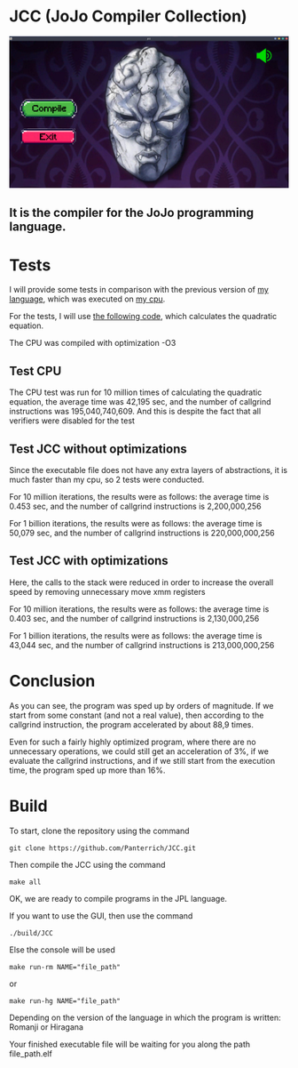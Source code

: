 # JCC (JoJo Compiler Collection)

![alt text](images/README/JCC.png "program interface")
## It is the compiler for the JoJo programming language.

# Tests

I will provide some tests in comparison with the previous version of [my language](https://github.com/Panterrich/JPL "JPL"), which was executed on [my cpu](https://github.com/Panterrich/CPU "CPU"). 

For the tests, I will use [the following code](https://github.com/Panterrich/JCC/blob/master/files/Quadratic_1000.txt "Quadratic equation"), which calculates the quadratic equation.

The CPU was compiled with optimization -O3

## Test CPU

The CPU test was run for 10 million times of calculating the quadratic equation, the average time was 42,195 sec, and the number of callgrind instructions was 195,040,740,609. And this is despite the fact that all verifiers were disabled for the test

## Test JCC without optimizations

Since the executable file does not have any extra layers of abstractions, it is much faster than my cpu, so 2 tests were conducted.

For 10 million iterations, the results were as follows: the average time is 0.453 sec, and the number of callgrind instructions is 2,200,000,256

For 1 billion iterations, the results were as follows: the average time is 50,079 sec, and the number of callgrind instructions is 220,000,000,256

## Test JCC with optimizations

Here, the calls to the stack were reduced in order to increase the overall speed by removing unnecessary move xmm registers

For 10 million iterations, the results were as follows: the average time is 0.403 sec, and the number of callgrind instructions is 2,130,000,256

For 1 billion iterations, the results were as follows: the average time is 43,044 sec, and the number of callgrind instructions is 213,000,000,256

# Conclusion

As you can see, the program was sped up by orders of magnitude. If we start from some constant (and not a real value), then according to the callgrind instruction, the program accelerated by about 88,9 times. 

Even for such a fairly highly optimized program, where there are no unnecessary operations, we could still get an acceleration of 3%, if we evaluate the callgrind instructions, and if we still start from the execution time, the program sped up more than 16%.



# Build
To start, clone the repository using the command

```
git clone https://github.com/Panterrich/JCC.git
```

Then compile the JCC using the command

```
make all
```
OK, we are ready to compile programs in the JPL language.

If you want to use the GUI, then use the command

```
./build/JCC
```

Else the console will be used
```
make run-rm NAME="file_path"
```
or 
```
make run-hg NAME="file_path"
```
Depending on the version of the language in which the program is written: Romanji or Hiragana

Your finished executable file will be waiting for you along the path file_path.elf
